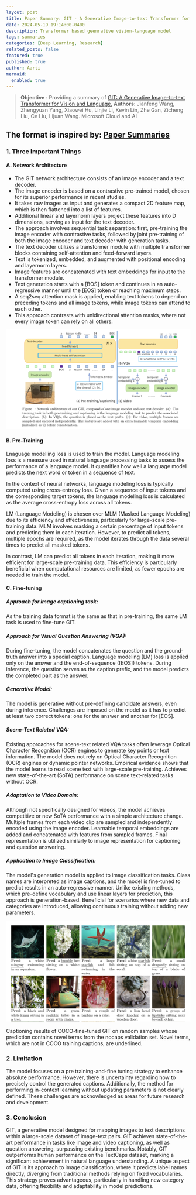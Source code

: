 ```yaml
---
layout: post
title: Paper Summary: GIT - A Generative Image-to-text Transformer for Vision and Language
date: 2024-05-19 19:14:00-0400
description: Transformer based geenrative vision-language model
tags: summaries
categories: [Deep Learning, Research]
related_posts: false
featured: true
published: true
author: Aarti
mermaid:
  enabled: true
---
```


> **Objective** : Providing a summary of  [GIT: A Generative Image-to-text Transformer for Vision and Language.](https://arxiv.org/pdf/2205.14100)
**Authors**: Jianfeng Wang, Zhengyuan Yang, Xiaowei Hu, Linjie Li, Kevin Lin, Zhe Gan, Zicheng Liu, Ce Liu, Lijuan Wang. Microsoft Cloud and AI



The format is inspired by: [Paper Summaries](https://www.cs.cmu.edu/~15712/summaries.html)
---
### 1. Three Important Things

#### A. Network Architecture
 - The GIT network architecture consists of an image encoder and a text decoder.
 - The image encoder is based on a contrastive pre-trained model, chosen for its superior performance in recent studies.
 - It takes raw images as input and generates a compact 2D feature map, which is then flattened into a list of features.
 - Additional linear and layernorm layers project these features into D dimensions, serving as input for the text decoder.
 - The approach involves sequential task separation: first, pre-training the image encoder with contrastive tasks, followed by joint pre-training of both the image encoder and text decoder with generation tasks.
 - The text decoder utilizes a transformer module with multiple transformer blocks containing self-attention and feed-forward layers.
 - Text is tokenized, embedded, and augmented with positional encoding and layernorm layers.
 - Image features are concatenated with text embeddings for input to the transformer module.
 - Text generation starts with a [BOS] token and continues in an auto-regressive manner until the [EOS] token or reaching maximum steps.
 - A seq2seq attention mask is applied, enabling text tokens to depend on preceding tokens and all image tokens, while image tokens can attend to each other.
 - This approach contrasts with unidirectional attention masks, where not every image token can rely on all others.

![Image-1](/assets/img/image-1.png)


#### B. Pre-Training
Lnaguage modelling loss is used to train the model. Language modeling loss is a measure used in natural language processing tasks to assess the performance of a language model. It quantifies how well a language model predicts the next word or token in a sequence of text.

In the context of neural networks, language modeling loss is typically computed using cross-entropy loss. Given a sequence of input tokens ​and the corresponding target tokens, the language modeling loss is calculated as the average cross-entropy loss across all tokens.

LM (Language Modeling) is chosen over MLM (Masked Language Modeling) due to its efficiency and effectiveness, particularly for large-scale pre-training data. MLM involves masking a certain percentage of input tokens and predicting them in each iteration. However, to predict all tokens, multiple epochs are required, as the model iterates through the data several times to predict all masked tokens.

In contrast, LM can predict all tokens in each iteration, making it more efficient for large-scale pre-training data. This efficiency is particularly beneficial when computational resources are limited, as fewer epochs are needed to train the model.



#### C. Fine-tuning
#####  Approach for image captioning task: 

As the training data format is the same as that in pre-training, the same LM task is used to fine-tune GIT.

##### Approach for Visual Question Answering (VQA):

During fine-tuning, the model concatenates the question and the ground-truth answer into a special caption.
Language modeling (LM) loss is applied only on the answer and the end-of-sequence ([EOS]) tokens.
During inference, the question serves as the caption prefix, and the model predicts the completed part as the answer.

##### Generative Model:

The model is generative without pre-defining candidate answers, even during inference.
Challenges are imposed on the model as it has to predict at least two correct tokens: one for the answer and another for [EOS].

##### Scene-Text Related VQA:
Existing approaches for scene-text related VQA tasks often leverage Optical Character Recognition (OCR) engines to generate key points or text information.
The model does not rely on Optical Character Recognition (OCR) engines or dynamic pointer networks.
Empirical evidence shows that the model learns to read scene text with large-scale pre-training.
Achieves new state-of-the-art (SoTA) performance on scene text-related tasks without OCR.


##### Adaptation to Video Domain:
Although not specifically designed for videos, the model achieves competitive or new SoTA performance with a simple architecture change.
Multiple frames from each video clip are sampled and independently encoded using the image encoder.
Learnable temporal embeddings are added and concatenated with features from sampled frames.
Final representation is utilized similarly to image representation for captioning and question answering.


##### Application to Image Classification:
The model's generation model is applied to image classification tasks.
Class names are interpreted as image captions, and the model is fine-tuned to predict results in an auto-regressive manner.
Unlike existing methods, which pre-define vocabulary and use linear layers for prediction, this approach is generation-based.
Beneficial for scenarios where new data and categories are introduced, allowing continuous training without adding new parameters.

![Caption](/assets/img/image-2.png)

Captioning results of COCO-fine-tuned GIT on random samples whose prediction contains
novel terms from the nocaps validation set. Novel terms, which are not in COCO training captions, are
underlined.

### 2. Limitation
The model focuses on a pre training-and-fine tuning strategy to enhance absolute performance.
However, there is uncertainty regarding how to precisely control the generated captions.
Additionally, the method for performing in-context learning without updating parameters is not clearly defined.
These challenges are acknowledged as areas for future research and development.

### 3. Conclusion

GIT, a generative model designed for mapping images to text descriptions within a large-scale dataset of image-text pairs.
GIT achieves state-of-the-art performance in tasks like image and video captioning, as well as question answering, surpassing existing benchmarks.
Notably, GIT outperforms human performance on the TextCaps dataset, marking a significant achievement in natural language understanding.
A unique aspect of GIT is its approach to image classification, where it predicts label names directly, diverging from traditional methods relying on fixed vocabularies.
This strategy proves advantageous, particularly in handling new category data, offering flexibility and adaptability in model predictions.

